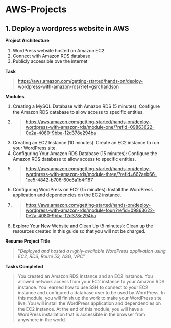 # AWS-Projects

## 1. Deploy a wordpress website in AWS

**Project Architecture**
1. WordPress website hosted on Amazon EC2
2. Connect with Amazon RDS database
3. Publicly accessible ove the internet

**Task**
> https://aws.amazon.com/getting-started/hands-on/deploy-wordpress-with-amazon-rds/?ref=gsrchandson

**Modules**
1. Creating a MySQL Database with Amazon RDS (5 minutes): Configure the Amazon RDS database to allow access to specific entities.
2. > https://aws.amazon.com/getting-started/hands-on/deploy-wordpress-with-amazon-rds/module-one/?refid=09863622-0e2a-4080-9bba-12d378e294ba
3. Creating an EC2 Instance (10 minutes): Create an EC2 instance to run your WordPress site.
4. Configuring Your Amazon RDS Database (15 minutes): Configure the Amazon RDS database to allow access to specific entities.
5. > https://aws.amazon.com/getting-started/hands-on/deploy-wordpress-with-amazon-rds/module-three/?refid=662aeb66-1ee5-4842-b706-60c6a1b4f187
6. Configuring WordPress on EC2 (15 minutes): Install the WordPress application and dependencies on the EC2 instance.
7. > https://aws.amazon.com/getting-started/hands-on/deploy-wordpress-with-amazon-rds/module-four/?refid=09863622-0e2a-4080-9bba-12d378e294ba
8. Explore Your New Website and Clean Up (5 minutes): Clean up the resources created in this guide so that you will not be charged.


**Resume Project Title**
> "_Deployed and hosted a highly-available WordPress applivation using EC2, RDS, Route 53, ASG, VPC_"


**Tasks Completed**
>   You created an Amazon RDS instance and an EC2 instance. You allowed network access from your EC2 instance to your Amazon RDS instance. You learned how to use SSH to connect to your EC2 instance and configured a database user to be used by WordPress.
>   In this module, you will finish up the work to make your WordPress site live. You will install the WordPress application and dependencies on the EC2 instance. At the end of this module, you will have a WordPress installation that is accessible in the browser from anywhere in the world.
